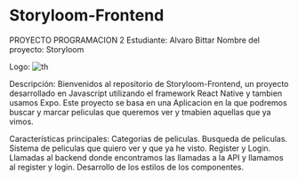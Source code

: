 # Storyloom-Frontend
PROYECTO PROGRAMACION 2
Estudiante: Alvaro Bittar
Nombre del proyecto: Storyloom

Logo:
![th](https://github.com/user-attachments/assets/022112ad-71a3-41a6-b770-501211747738)

Descripción:
Bienvenidos al repositorio de Storyloom-Frontend, un proyecto desarrollado en Javascript utilizando el framework React Native y tambien usamos Expo.
Este proyecto se basa en una Aplicacion en la que podremos buscar y marcar peliculas que queremos ver y tmabien aquellas que ya vimos. 

Características principales:
Categorias de peliculas.
Busqueda de peliculas.
Sistema de peliculas que quiero ver y que ya he visto.
Register y Login.
Llamadas al backend donde encontramos las llamadas a la API y llamamos al register y login.
Desarrollo de los estilos de los componentes.


